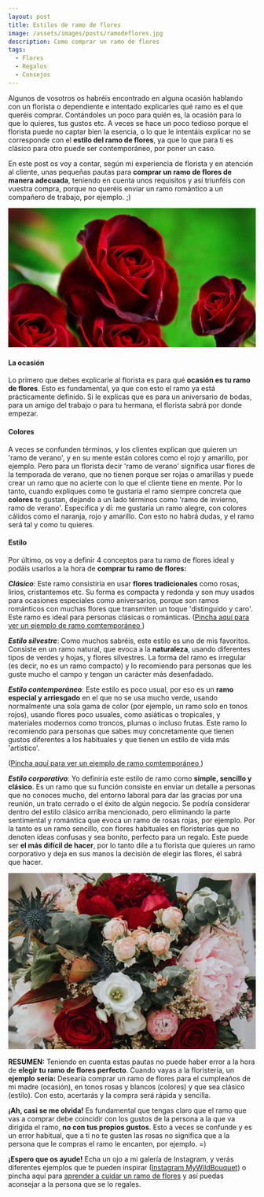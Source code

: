 ```yaml
---
layout: post
title: Estilos de ramo de flores
image: /assets/images/posts/ramodeflores.jpg 
description: Como comprar un ramo de flores
tags:
  - Flores
  - Regalos
  - Consejos
---
```


Algunos de vosotros os habréis encontrado en alguna ocasión hablando con un florista o dependiente e intentado explicarles qué ramo es el que queréis comprar. Contándoles un poco para quién es, la ocasión para lo que lo quieres, tus gustos etc. A veces se hace un poco tedioso porque el florista puede no captar bien la esencia, o lo que le intentáis explicar no se corresponde con el **estilo del ramo de flores**, ya que lo que para ti es clásico para otro puede ser contemporáneo, por poner un caso.

En este post os voy a contar, según mi experiencia de florista y en atención al cliente, unas pequeñas pautas para **comprar un ramo de flores de manera adecuada**, teniendo en cuenta unos requisitos y así triunféis con vuestra compra, porque no queréis enviar un ramo romántico a un compañero de trabajo, por ejemplo. ;)

![Significado de las flores](/assets/images/posts/significado-de-las-flores.jpg)


#### La ocasión

Lo primero que debes explicarle al florista es para qué **ocasión es tu ramo de flores**. Esto es fundamental, ya que con esto el ramo ya está prácticamente definido. Si le explicas que es para un aniversario de bodas, para un amigo del trabajo o para tu hermana, el florista sabrá por donde empezar.




#### Colores

A veces se confunden términos, y los clientes explican que quieren un 'ramo de verano', y en su mente están colores como el rojo y amarillo, por ejemplo. Pero para un florista decir 'ramo de verano' significa usar flores de la temporada de verano, que no tienen porque ser rojas o amarillas y puede crear un ramo que no acierte con lo que el cliente tiene en mente. Por lo tanto, cuando expliques como te gustaría el ramo siempre concreta que **colores** te gustan, dejando a un lado términos como 'ramo de invierno, ramo de verano'. Especifíca y dí: me gustaría un ramo alegre, con colores cálidos como el naranja, rojo y amarillo. Con esto no habrá dudas, y el ramo será tal y como tu quieres.




#### Estilo

Por último, os voy a definir 4 conceptos para tu ramo de flores ideal y podáis usarlos a la hora de **comprar tu ramo de flores:**

_**Clásico**_: Este ramo consistiría en usar **flores tradicionales** como rosas, lirios, cristantemos etc. Su forma es compacta y redonda y son muy usados para ocasiones especiales como aniversarios, porque son ramos románticos con muchas flores que transmiten un toque 'distinguido y caro'. Este ramo es ideal para personas clásicas o románticas.
([Pincha aquí para ver un ejemplo de ramo comtemporáneo ](https://www.instagram.com/p/BGzLTpkG4kc/?taken-by=mywildbouquet))
 

_**Estilo silvestre**_: Como muchos sabréis, este estilo es uno de mis favoritos. Consiste en un ramo natural, que evoca a la **naturaleza**, usando diferentes tipos de verdes y hojas, y flores silvestres. La forma del ramo es irregular (es decir, no es un ramo compacto) y lo recomiendo para personas que les guste mucho el campo y tengan un carácter más desenfadado.


_**Estilo contemporáneo**_: Este estilo es poco usual, por eso es un **ramo especial y arriesgado** en el que no se usa mucho verde, usando normalmente una sola gama de color (por ejemplo, un ramo solo en tonos rojos), usando flores poco usuales, como asiáticas o tropicales, y materiales modernos como troncos, plumas o incluso frutas. Este ramo lo recomiendo para personas que sabes muy concretamente que tienen gustos diferentes a los habituales y que tienen un estilo de vida más 'artístico'.

([Pincha aquí para ver un ejemplo de ramo comtemporáneo ](https://www.instagram.com/p/_CrnJpm4rv/?taken-by=mywildbouquet))
 

_**Estilo corporativo**_: Yo definiría este estilo de ramo como **simple, sencillo y clásico**. Es un ramo que su función consiste en enviar un detalle  a personas que no conoces mucho, del entorno laboral para dar las gracias por una reunión, un trato cerrado o el éxito de algún negocio. Se podría considerar dentro del estilo clásico arriba mencionado, pero eliminando la parte sentimental y romántica que evoca un ramo de rosas rojas, por ejemplo. Por la tanto es un ramo sencillo, con flores habituales en floristerías que no denoten ideas confusas y sea bonito, perfecto para un regalo. Este puede ser **el más difícil de hacer**, por lo tanto dile a tu florista que quieres un ramo corporativo y deja en sus manos la decisión de elegir las flores, él sabrá que hacer.


![Significado de las flores](/assets/images/posts/significado-de-las-flores-2.jpg) 


**RESUMEN:** Teniendo en cuenta estas pautas no puede haber error a la hora de **elegir tu ramo de flores perfecto**.
Cuando vayas a la floristería, un **ejemplo sería:** Desearía comprar un ramo de flores para el cumpleaños de mi madre (ocasión), en tonos rosas y blancos (colores) y que sea clásico (estilo). Con esto, acertarás y la compra será rápida y sencilla. 

**¡Ah, casi se me olvida!** Es fundamental que tengas claro que el ramo que vas a comprar debe coincidir con los gustos de la persona a la que va dirigida el ramo, **no con tus propios gustos**. Esto a veces se confunde y es un error habitual, que a ti no te gusten las rosas no significa que a la persona que le compras el ramo le encanten, por ejemplo. =)


**¡Espero que os ayude!** Echa un ojo a mi galería de Instagram, y verás diferentes ejemplos que te pueden inspirar ([Instagram MyWildBouquet](https://www.instagram.com/mywildbouquet/)) o pincha aquí para [aprender a cuidar un ramo de flores](/blog/como-cuidar-un-ramo-de-flores) y así puedas aconsejar a la persona que se lo regales.
 

